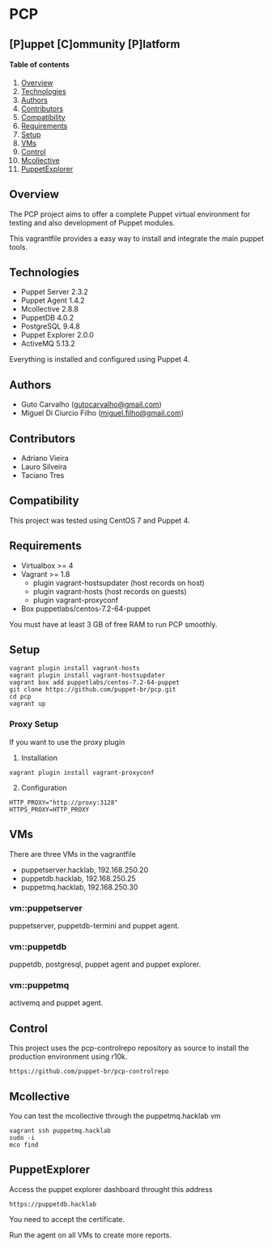 # PCP
## [P]uppet [C]ommunity [P]latform

#### Table of contents

1. [Overview](#overview)
2. [Technologies](#technologies)
3. [Authors](#authors)
4. [Contributors](#contribuidores)
5. [Compatibility](#compatibility)
6. [Requirements](#requirements) 
7. [Setup](#setup)
8. [VMs](#vms)
9. [Control](#control)
10. [Mcollective](#mcollective)
11. [PuppetExplorer](#puppetexplorer)

## Overview

The PCP project aims to offer a complete Puppet virtual environment for testing and also development of Puppet modules.

This vagrantfile provides a easy way to install and integrate the main puppet tools.

## Technologies

* Puppet Server 2.3.2
* Puppet Agent 1.4.2
* Mcollective 2.8.8
* PuppetDB 4.0.2
* PostgreSQL 9.4.8
* Puppet Explorer 2.0.0
* ActiveMQ 5.13.2

Everything is installed and configured using Puppet 4.

## Authors

* Guto Carvalho (gutocarvalho@gmail.com)
* Miguel Di Ciurcio Filho (miguel.filho@gmail.com)

## Contributors

* Adriano Vieira
* Lauro Silveira
* Taciano Tres

## Compatibility

This project was tested using CentOS 7 and Puppet 4.

## Requirements

* Virtualbox >= 4
* Vagrant >= 1.8
  * plugin vagrant-hostsupdater (host records on host)
  * plugin vagrant-hosts (host records on guests)
  * plugin vagrant-proxyconf
* Box puppetlabs/centos-7.2-64-puppet

You must have at least 3 GB of free RAM to run PCP smoothly.

## Setup

    vagrant plugin install vagrant-hosts
    vagrant plugin install vagrant-hostsupdater
    vagrant box add puppetlabs/centos-7.2-64-puppet
    git clone https://github.com/puppet-br/pcp.git
    cd pcp
    vagrant up

### Proxy Setup

If you want to use the proxy plugin

1. Installation

  ```
  vagrant plugin install vagrant-proxyconf
  ```

2. Configuration

```
HTTP_PROXY="http://proxy:3128"
HTTPS_PROXY=HTTP_PROXY
```

## VMs

There are three VMs in the vagrantfile

* puppetserver.hacklab, 192.168.250.20
* puppetdb.hacklab, 192.168.250.25
* puppetmq.hacklab, 192.168.250.30

### vm::puppetserver

puppetserver, puppetdb-termini and puppet agent.

### vm::puppetdb

puppetdb, postgresql, puppet agent and puppet explorer.

### vm::puppetmq

activemq and puppet agent.

## Control

This project uses the pcp-controlrepo repository as source to install the
production environment using r10k.

    https://github.com/puppet-br/pcp-controlrepo

## Mcollective

You can test the mcollective through the puppetmq.hacklab vm

    vagrant ssh puppetmq.hacklab
    sudo -i
    mco find

## PuppetExplorer

Access the puppet explorer dashboard throught this address

    https://puppetdb.hacklab

You need to accept the certificate.

Run the agent on all VMs to create more reports.
